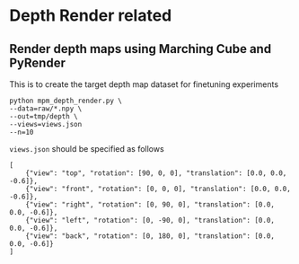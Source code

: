 # Depth Render related


## Render depth maps using Marching Cube and PyRender
This is to create the target depth map dataset for finetuning experiments

```
python mpm_depth_render.py \
--data=raw/*.npy \
--out=tmp/depth \
--views=views.json
--n=10
```

`views.json` should be specified as follows
```
[
    {"view": "top", "rotation": [90, 0, 0], "translation": [0.0, 0.0, -0.6]},
    {"view": "front", "rotation": [0, 0, 0], "translation": [0.0, 0.0, -0.6]},
    {"view": "right", "rotation": [0, 90, 0], "translation": [0.0, 0.0, -0.6]},
    {"view": "left", "rotation": [0, -90, 0], "translation": [0.0, 0.0, -0.6]},
    {"view": "back", "rotation": [0, 180, 0], "translation": [0.0, 0.0, -0.6]}
]
```